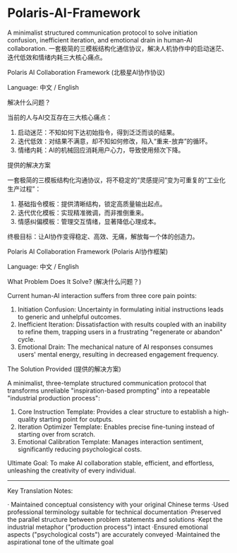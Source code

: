 # Polaris-AI-Framework
A minimalist structured communication protocol to solve initiation confusion, inefficient iteration, and emotional drain in human-AI collaboration. 一套极简的三模板结构化通信协议，解决人机协作中的启动迷茫、迭代低效和情绪内耗三大核心痛点。



Polaris AI Collaboration Framework (北极星AI协作协议)

Language: 中文 / English

解决什么问题？

当前的人与AI交互存在三大核心痛点：

1. 启动迷茫：不知如何下达初始指令，得到泛泛而谈的结果。
2. 迭代低效：对结果不满意，却不知如何修改，陷入“重来-放弃”的循环。
3. 情绪内耗：AI的机械回应消耗用户心力，导致使用频次下降。

提供的解决方案

一套极简的三模板结构化沟通协议，将不稳定的“灵感提问”变为可重复的“工业化生产过程”：

1. 基础指令模板：提供清晰结构，锁定高质量输出起点。
2. 迭代优化模板：实现精准微调，而非推倒重来。
3. 情感纠偏模板：管理交互情绪，显著降低心理成本。

终极目标：让AI协作变得稳定、高效、无痛，解放每一个体的创造力。

Polaris AI Collaboration Framework (Polaris AI协作框架)

Language: 中文 / English

What Problem Does It Solve? (解决什么问题？)

Current human-AI interaction suffers from three core pain points:

1. Initiation Confusion: Uncertainty in formulating initial instructions leads to generic and unhelpful outcomes.
2. Inefficient Iteration: Dissatisfaction with results coupled with an inability to refine them, trapping users in a frustrating "regenerate or abandon" cycle.
3. Emotional Drain: The mechanical nature of AI responses consumes users' mental energy, resulting in decreased engagement frequency.

The Solution Provided (提供的解决方案)

A minimalist, three-template structured communication protocol that transforms unreliable "inspiration-based prompting" into a repeatable "industrial production process":

1. Core Instruction Template: Provides a clear structure to establish a high-quality starting point for outputs.
2. Iteration Optimizer Template: Enables precise fine-tuning instead of starting over from scratch.
3. Emotional Calibration Template: Manages interaction sentiment, significantly reducing psychological costs.

Ultimate Goal: To make AI collaboration stable, efficient, and effortless, unleashing the creativity of every individual.

---

Key Translation Notes:

· Maintained conceptual consistency with your original Chinese terms ·Used professional terminology suitable for technical documentation ·Preserved the parallel structure between problem statements and solutions ·Kept the industrial metaphor ("production process") intact ·Ensured emotional aspects ("psychological costs") are accurately conveyed ·Maintained the aspirational tone of the ultimate goal